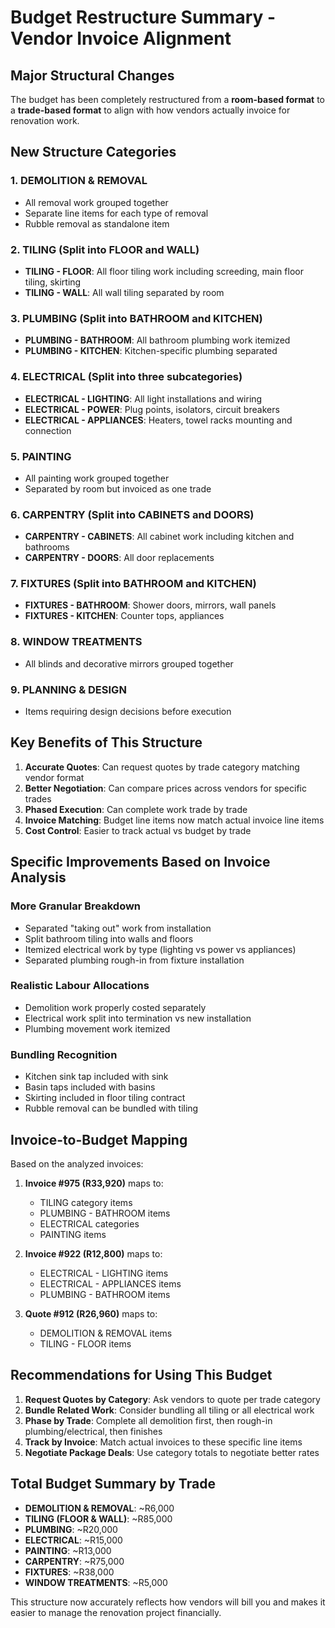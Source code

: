 # Budget Restructure Summary - Vendor Invoice Alignment

## Major Structural Changes

The budget has been completely restructured from a **room-based format** to a **trade-based format** to align with how vendors actually invoice for renovation work.

## New Structure Categories

### 1. DEMOLITION & REMOVAL
- All removal work grouped together
- Separate line items for each type of removal
- Rubble removal as standalone item

### 2. TILING (Split into FLOOR and WALL)
- **TILING - FLOOR**: All floor tiling work including screeding, main floor tiling, skirting
- **TILING - WALL**: All wall tiling separated by room

### 3. PLUMBING (Split into BATHROOM and KITCHEN)
- **PLUMBING - BATHROOM**: All bathroom plumbing work itemized
- **PLUMBING - KITCHEN**: Kitchen-specific plumbing separated

### 4. ELECTRICAL (Split into three subcategories)
- **ELECTRICAL - LIGHTING**: All light installations and wiring
- **ELECTRICAL - POWER**: Plug points, isolators, circuit breakers
- **ELECTRICAL - APPLIANCES**: Heaters, towel racks mounting and connection

### 5. PAINTING
- All painting work grouped together
- Separated by room but invoiced as one trade

### 6. CARPENTRY (Split into CABINETS and DOORS)
- **CARPENTRY - CABINETS**: All cabinet work including kitchen and bathrooms
- **CARPENTRY - DOORS**: All door replacements

### 7. FIXTURES (Split into BATHROOM and KITCHEN)
- **FIXTURES - BATHROOM**: Shower doors, mirrors, wall panels
- **FIXTURES - KITCHEN**: Counter tops, appliances

### 8. WINDOW TREATMENTS
- All blinds and decorative mirrors grouped together

### 9. PLANNING & DESIGN
- Items requiring design decisions before execution

## Key Benefits of This Structure

1. **Accurate Quotes**: Can request quotes by trade category matching vendor format
2. **Better Negotiation**: Can compare prices across vendors for specific trades
3. **Phased Execution**: Can complete work trade by trade
4. **Invoice Matching**: Budget line items now match actual invoice line items
5. **Cost Control**: Easier to track actual vs budget by trade

## Specific Improvements Based on Invoice Analysis

### More Granular Breakdown
- Separated "taking out" work from installation
- Split bathroom tiling into walls and floors
- Itemized electrical work by type (lighting vs power vs appliances)
- Separated plumbing rough-in from fixture installation

### Realistic Labour Allocations
- Demolition work properly costed separately
- Electrical work split into termination vs new installation
- Plumbing movement work itemized

### Bundling Recognition
- Kitchen sink tap included with sink
- Basin taps included with basins
- Skirting included in floor tiling contract
- Rubble removal can be bundled with tiling

## Invoice-to-Budget Mapping

Based on the analyzed invoices:

1. **Invoice #975 (R33,920)** maps to:
   - TILING category items
   - PLUMBING - BATHROOM items
   - ELECTRICAL categories
   - PAINTING items

2. **Invoice #922 (R12,800)** maps to:
   - ELECTRICAL - LIGHTING items
   - ELECTRICAL - APPLIANCES items
   - PLUMBING - BATHROOM items

3. **Quote #912 (R26,960)** maps to:
   - DEMOLITION & REMOVAL items
   - TILING - FLOOR items

## Recommendations for Using This Budget

1. **Request Quotes by Category**: Ask vendors to quote per trade category
2. **Bundle Related Work**: Consider bundling all tiling or all electrical work
3. **Phase by Trade**: Complete all demolition first, then rough-in plumbing/electrical, then finishes
4. **Track by Invoice**: Match actual invoices to these specific line items
5. **Negotiate Package Deals**: Use category totals to negotiate better rates

## Total Budget Summary by Trade

- **DEMOLITION & REMOVAL**: ~R6,000
- **TILING (FLOOR & WALL)**: ~R85,000
- **PLUMBING**: ~R20,000
- **ELECTRICAL**: ~R15,000
- **PAINTING**: ~R13,000
- **CARPENTRY**: ~R75,000
- **FIXTURES**: ~R38,000
- **WINDOW TREATMENTS**: ~R5,000

This structure now accurately reflects how vendors will bill you and makes it easier to manage the renovation project financially.